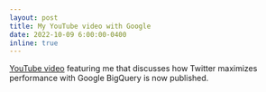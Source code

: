 ```yaml
---
layout: post
title: My YouTube video with Google
date: 2022-10-09 6:00:00-0400
inline: true
---
```


<a href=https://youtu.be/Pym8Evbf7Ak>YouTube video</a> featuring me that discusses how Twitter maximizes performance with Google BigQuery is now published.
